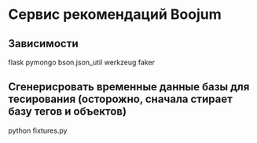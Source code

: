 # Сервис рекомендаций Boojum

## Зависимости

flask
pymongo
bson.json_util
werkzeug
faker


## Сгенерисровать временные данные базы для тесирования (осторожно, сначала стирает базу тегов и объектов)

python fixtures.py